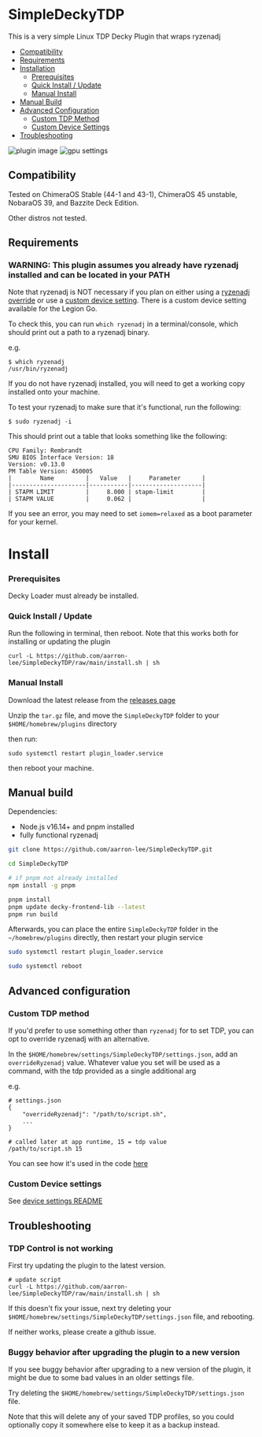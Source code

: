# SimpleDeckyTDP

This is a very simple Linux TDP Decky Plugin that wraps ryzenadj

- [Compatibility](#compatibility)
- [Requirements](#requirements)
- [Installation](#install)
  - [Prerequisites](#prerequisites)
  - [Quick Install / Update](#quick-install--update)
  - [Manual Install](#manual-install)
- [Manual Build](#manual-build)
- [Advanced Configuration](#advanced-configuration)
  - [Custom TDP Method](#custom-tdp-method)
  - [Custom Device Settings](#custom-device-settings)
- [Troubleshooting](#troubleshooting)

![plugin image](./img/plugin_image.png)
![gpu settings](./img/gpu_settings.png)

## Compatibility

Tested on ChimeraOS Stable (44-1 and 43-1), ChimeraOS 45 unstable, NobaraOS 39, and Bazzite Deck Edition.

Other distros not tested.

## Requirements

### WARNING: This plugin assumes you already have ryzenadj installed and can be located in your PATH

Note that ryzenadj is NOT necessary if you plan on either using a [ryzenadj override](#custom-tdp-method) or use a [custom device setting](#custom-device-settings). There is a custom device setting available for the Legion Go.

To check this, you can run `which ryzenadj` in a terminal/console, which should print out a path to a ryzenadj binary.

e.g.

```
$ which ryzenadj
/usr/bin/ryzenadj
```

If you do not have ryzenadj installed, you will need to get a working copy installed onto your machine.

To test your ryzenadj to make sure that it's functional, run the following:

```
$ sudo ryzenadj -i
```

This should print out a table that looks something like the following:

```
CPU Family: Rembrandt
SMU BIOS Interface Version: 18
Version: v0.13.0
PM Table Version: 450005
|        Name         |   Value   |     Parameter      |
|---------------------|-----------|--------------------|
| STAPM LIMIT         |     8.000 | stapm-limit        |
| STAPM VALUE         |     0.062 |                    |
```

If you see an error, you may need to set `iomem=relaxed` as a boot parameter for your kernel.

# Install

### Prerequisites

Decky Loader must already be installed.

### Quick Install / Update

Run the following in terminal, then reboot. Note that this works both for installing or updating the plugin

```
curl -L https://github.com/aarron-lee/SimpleDeckyTDP/raw/main/install.sh | sh
```

### Manual Install

Download the latest release from the [releases page](https://github.com/aarron-lee/SimpleDeckyTDP/releases)

Unzip the `tar.gz` file, and move the `SimpleDeckyTDP` folder to your `$HOME/homebrew/plugins` directory

then run:

```
sudo systemctl restart plugin_loader.service
```

then reboot your machine.

## Manual build

Dependencies:

- Node.js v16.14+ and pnpm installed
- fully functional ryzenadj

```bash
git clone https://github.com/aarron-lee/SimpleDeckyTDP.git

cd SimpleDeckyTDP

# if pnpm not already installed
npm install -g pnpm

pnpm install
pnpm update decky-frontend-lib --latest
pnpm run build
```

Afterwards, you can place the entire `SimpleDeckyTDP` folder in the `~/homebrew/plugins` directly, then restart your plugin service

```bash
sudo systemctl restart plugin_loader.service

sudo systemctl reboot
```

## Advanced configuration

### Custom TDP method

If you'd prefer to use something other than `ryzenadj` for to set TDP, you can opt to override ryzenadj with an alternative.

In the `$HOME/homebrew/settings/SimpleDeckyTDP/settings.json`, add an `overrideRyzenadj` value. Whatever value you set will be used as a command, with the tdp provided as a single additional arg

e.g.

```
# settings.json
{
    "overrideRyzenadj": "/path/to/script.sh",
    ...
}

# called later at app runtime, 15 = tdp value
/path/to/script.sh 15
```

You can see how it's used in the code [here](https://github.com/aarron-lee/SimpleDeckyTDP/blob/1ab6b6df468e983a1246ff378875bb2a370b5698/py_modules/cpu_utils.py#L18)

### Custom Device settings

See [device settings README](./py_modules/devices/README.md)

## Troubleshooting

### TDP Control is not working

First try updating the plugin to the latest version.

```
# update script
curl -L https://github.com/aarron-lee/SimpleDeckyTDP/raw/main/install.sh | sh
```

If this doesn't fix your issue, next try deleting your `$HOME/homebrew/settings/SimpleDeckyTDP/settings.json` file, and rebooting.

If neither works, please create a github issue.

### Buggy behavior after upgrading the plugin to a new version

If you see buggy behavior after upgrading to a new version of the plugin, it might be due to some bad values in an older settings file.

Try deleting the `$HOME/homebrew/settings/SimpleDeckyTDP/settings.json` file.

Note that this will delete any of your saved TDP profiles, so you could optionally copy it somewhere else to keep it as a backup instead.
